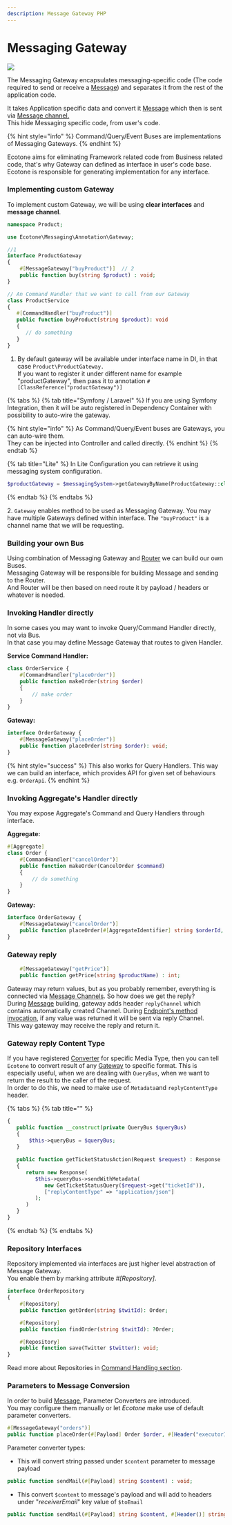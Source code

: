 ```yaml
---
description: Message Gateway PHP
---
```


# Messaging Gateway

![](../../.gitbook/assets/gateway\_execution.svg)

The Messaging Gateway encapsulates messaging-specific code (The code required to send or receive a [Message](message.md)) and separates it from the rest of the application code.

It takes Application specific data and convert it [Message](message.md) which then is sent via [Message channel.](message-channel.md) \
This hide Messaging specific code, from user's code.&#x20;

{% hint style="info" %}
Command/Query/Event Buses are implementations of Messaging Gateways.
{% endhint %}

Ecotone aims for eliminating Framework related code from Business related code, that's why Gateway can defined as interface in user's code base. \
Ecotone is responsible for generating implementation for any interface.&#x20;

### Implementing custom Gateway

To implement custom Gateway, we will be using **clear interfaces** and **message channel**.

```php
namespace Product;

use Ecotone\Messaging\Annotation\Gateway;

//1
interface ProductGateway
{
    #[MessageGateway("buyProduct")]  // 2
    public function buy(string $product) : void;
}

// An Command Handler that we want to call from our Gateway
class ProductService
{
   #[CommandHandler("buyProduct")]
   public function buyProduct(string $product): void
   {
      // do something
   }
}
```

1. By default gateway will be available under interface name in DI, in that case `Product\ProductGateway.`\
   If you want to register it under different name for example "productGateway", then pass it to annotation `#[ClassReference("productGateway")]`

{% tabs %}
{% tab title="Symfony / Laravel" %}
If you are using Symfony Integration, then it will be auto registered in Dependency Container with possibility to auto-wire the gateway.

{% hint style="info" %}
As Command/Query/Event buses are Gateways, you can auto-wire them. \
They can be injected into Controller and called directly.
{% endhint %}
{% endtab %}

{% tab title="Lite" %}
In Lite Configuration you can retrieve it using messaging system configuration.

```php
$productGateway = $messagingSystem->getGatewayByName(ProductGateway::class);
```
{% endtab %}
{% endtabs %}

&#x20; 2\. `Gateway` enables method to be used as Messaging Gateway. You may have multiple Gateways defined within interface. The `"buyProduct"` is a channel name that we will be requesting.&#x20;

### Building your own Bus

Using combination of Messaging Gateway and [Router](message-endpoint/message-routing.md) we can build our own Buses. \
Messaging Gateway will be responsible for building Message and sending to the Router. \
And Router will be then based on need route it by payload / headers or whatever is needed.

### Invoking Handler directly

In some cases you may want to invoke Query/Command Handler directly, not via Bus. \
In that case you may define Message Gateway that routes to given Handler.

**Service Command Handler:**

```php
class OrderService {
    #[CommandHandler("placeOrder")]
    public function makeOrder(string $order)
    {
        // make order
    }
}
```

**Gateway:**

```php
interface OrderGateway {
    #[MessageGateway("placeOrder")] 
    public function placeOrder(string $order): void;
}
```

{% hint style="success" %}
This also works for Query Handlers. This way we can build an interface, which provides API for given set of behaviours e.g. `OrderApi`.
{% endhint %}

### Invoking Aggregate's Handler directly

You may expose Aggregate's Command and Query Handlers through interface.&#x20;

**Aggregate:**

```php
#[Aggregate]
class Order {
    #[CommandHandler("cancelOrder")]
    public function makeOrder(CancelOrder $command)
    {
        // do something
    }
}
```

**Gateway:**

```php
interface OrderGateway {
    #[MessageGateway("cancelOrder")] 
    public function placeOrder(#[AggregateIdentifier] string $orderId, #[Payload] CancelOrder $command)): void;
}
```

### Gateway reply

```php
    #[MessageGateway("getPrice")] 
    public function getPrice(string $productName) : int;
```

Gateway may return values, but as you probably remember, everything is connected via [Message Channels](message-channel.md). So how does we get the reply? \
During [Message](message.md) building, gateway adds header `replyChannel` which contains automatically created Channel. During [Endpoint's method invocation](../conversion/method-invocation.md), if any value was returned it will be sent via reply Channel. \
This way gateway may receive the reply and return it.&#x20;

### Gateway reply Content Type

If you have registered [Converter](../conversion/) for specific Media Type, then you can tell `Ecotone` to convert result of any [Gateway](messaging-gateway.md) to specific format. This is especially useful, when we are dealing with `QueryBus`, when we want to return the result to the caller of the request. \
In order to do this, we need to make use of `Metadata`and `replyContentType` header.

{% tabs %}
{% tab title="" %}
```php
{
   public function __construct(private QueryBus $queryBus)
   {
       $this->queryBus = $queryBus;   
   }
   
   public function getTicketStatusAction(Request $request) : Response
   {
      return new Response(
         $this->queryBus->sendWithMetadata(
            new GetTicketStatusQuery($request->get("ticketId")),
            ["replyContentType" => "application/json"]
         );
      )    
   }
}
```
{% endtab %}
{% endtabs %}

### Repository Interfaces

Repository implemented via interfaces are just higher level abstraction of Message Gateway. \
You enable them by marking attribute _#\[Repository]_.

```php
interface OrderRepository
{
    #[Repository]
    public function getOrder(string $twitId): Order;

    #[Repository]
    public function findOrder(string $twitId): ?Order;

    #[Repository]
    public function save(Twitter $twitter): void;
}
```

Read more about Repositories in [Command Handling section](../../modelling/command-handling/repository.md).

### Parameters to Message Conversion

In order to build [Message](message.md),  Parameter Converters are introduced. \
You may configure them manually or let _Ecotone_ make use of default parameter converters.

```php
#[MessageGateway("orders")]
public function placeOrder(#[Payload] Order $order, #[Header("executorId")] string $executorId);
```

Parameter converter types:

* This will convert string passed under `$content` parameter to message payload

```php
public function sendMail(#[Payload] string $content) : void;
```

* This convert `$content` to message's payload and will add to headers under "_receiverEmail_" key value of `$toEmail`

```php
public function sendMail(#[Payload] string $content, #[Header()] string $toEmail) : void;
```

